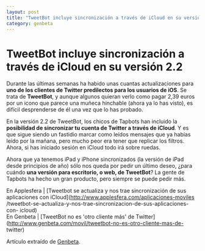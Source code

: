```yaml
---
layout: post
title: "TweetBot incluye sincronización a través de iCloud en su versión 2.2"
category: genbeta
---
```


# TweetBot incluye sincronización a través de iCloud en su versión 2.2

Durante las últimas semanas ha habido unas cuantas actualizaciones para **uno
de los clientes de Twitter predilectos para los usuarios de iOS**. Se trata de
**TweetBot**, y aunque algunos quieran verlo como pagar 2,39 euros por un
icono que parece una muñeca hinchable (ahora ya lo has visto), es difícil
desprenderse de él una vez que lo has probado.

En la versión 2.2 de TweetBot, los chicos de Tapbots han incluido la
**posibilidad de sincronizar tu cuenta de Twitter a través de iCloud**. Y es
que sigue siendo un fastidio marcar como leídos mensajes que ya habías leído
por la mañana, pero mucho peor era tener que replicar los filtros. Ahora, si
has iniciado sesión en iCloud todo irá sobre ruedas.

Ahora que ya tenemos iPad y iPhone sincronizados (la versión de iPad desde
principios de año) sólo nos queda por pedir un último deseo, ¿para cuándo
**una versión para escritorio, o web, de TweetBot**? La gente de Tapbots ha
hecho un gran producto, pero siempre se puede pedir más.

En Applesfera | [Tweetbot se actualiza y nos trae sincronización de sus
aplicaciones con iCloud](http://www.applesfera.com/aplicaciones-moviles
/tweetbot-se-actualiza-y-nos-trae-sincronizacion-de-sus-aplicaciones-con-
icloud)  
En Genbeta | [TweetBot no es 'otro cliente más' de
Twitter](http://www.genbeta.com/movil/tweetbot-no-es-otro-cliente-mas-de-
twitter)

Artículo extraído de [Genbeta](http://www.genbeta.com).